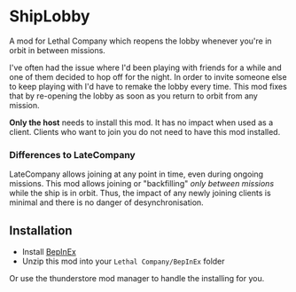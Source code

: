 # ShipLobby

A mod for Lethal Company which reopens the lobby whenever you're in orbit in between missions.

I've often had the issue where I'd been playing with friends for a while and one of them
decided to hop off for the night. In order to invite someone else to keep playing with
I'd have to remake the lobby every time. This mod fixes that by re-opening the lobby as soon
as you return to orbit from any mission.

**Only the host** needs to install this mod. It has no impact when used as a client. Clients who
want to join you do not need to have this mod installed.

### Differences to LateCompany

LateCompany allows joining at any point in time, even during ongoing missions. This mod
allows joining or "backfilling" *only between missions* while the ship is in orbit.
Thus, the impact of any newly joining clients is minimal and there is no danger of desynchronisation.

## Installation

- Install [BepInEx](https://thunderstore.io/c/lethal-company/p/BepInEx/BepInExPack/)
- Unzip this mod into your `Lethal Company/BepInEx` folder

Or use the thunderstore mod manager to handle the installing for you.